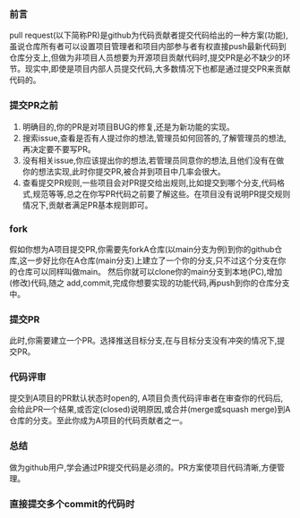### 前言

pull request(以下简称PR)是github为代码贡献者提交代码给出的一种方案(功能),虽说仓库所有者可以设置项目管理者和项目内部参与者有权直接push最新代码到仓库分支上,但做为非项目人员想要为开源项目贡献代码时,提交PR是必不缺少的环节。现实中,即使是项目内部人员提交代码,大多数情况下也都是通过提交PR来贡献代码的。

### 提交PR之前

1. 明确目的,你的PR是对项目BUG的修复,还是为新功能的实现。
2. 搜索issue,查看是否有人提过你的想法,管理员如何回答的,了解管理员的想法,再决定要不要写PR。
3. 没有相关issue,你应该提出你的想法,若管理员同意你的想法,且他们没有在做你的想法实现,此时你提交PR,被合并到项目中几率会很大。
4. 查看提交PR规则,一些项目会对PR提交给出规则,比如提交到哪个分支,代码格式,规范等等,总之在你写PR代码之前要了解这些。在项目没有说明PR提交规则情况下,贡献者满足PR基本规则即可。

### fork

假如你想为A项目提交PR,你需要先forkA仓库(以main分支为例)到你的github仓库,这一步好比你在A仓库(main分支)上建立了一个你的分支,只不过这个分支在你的仓库可以同样叫做main。
然后你就可以clone你的main分支到本地(PC),增加(修改)代码,随之 add,commit,完成你想要实现的功能代码,再push到你的仓库分支中。

### 提交PR

此时,你需要建立一个PR。选择推送目标分支,在与目标分支没有冲突的情况下,提交PR。

### 代码评审

提交到A项目的PR默认状态时open的, A项目负责代码评审者在审查你的代码后, 会给此PR一个结果,或否定(closed)说明原因,或合并(merge或squash merge)到A仓库的分支。至此你成为A项目的代码贡献者之一。


### 总结

做为github用户,学会通过PR提交代码是必须的。PR方案使项目代码清晰,方便管理。


### 直接提交多个commit的代码时